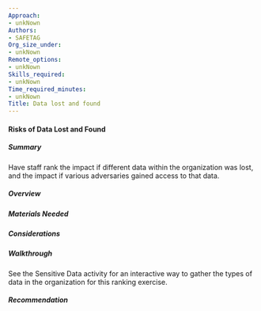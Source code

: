 ```yaml
---
Approach:
- unkNown
Authors:
- SAFETAG
Org_size_under:
- unkNown
Remote_options:
- unkNown
Skills_required:
- unkNown
Time_required_minutes:
- unkNown
Title: Data lost and found
---
```


#### Risks of Data Lost and Found

##### Summary
Have staff rank the impact if different data within the organization was lost, and the impact if various adversaries gained access to that data.

##### Overview

##### Materials Needed 

##### Considerations

##### Walkthrough

See the Sensitive Data activity for an interactive way to gather the types of data in the organization for this ranking exercise.

##### Recommendation